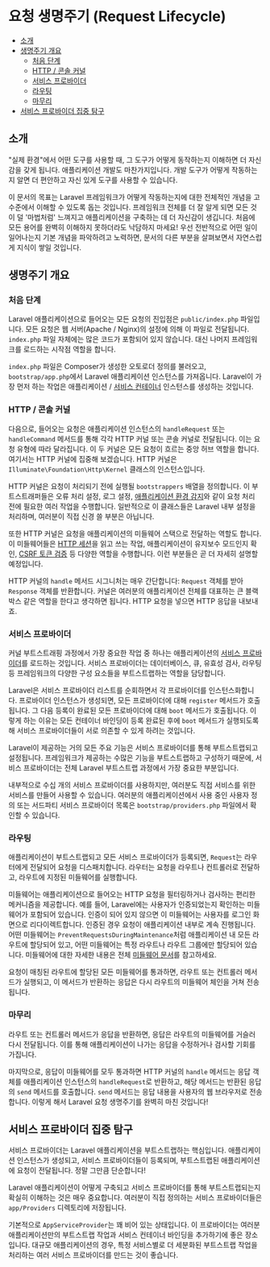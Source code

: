 # 요청 생명주기 (Request Lifecycle)

- [소개](#introduction)
- [생명주기 개요](#lifecycle-overview)
    - [처음 단계](#first-steps)
    - [HTTP / 콘솔 커널](#http-console-kernels)
    - [서비스 프로바이더](#service-providers)
    - [라우팅](#routing)
    - [마무리](#finishing-up)
- [서비스 프로바이더 집중 탐구](#focus-on-service-providers)

<a name="introduction"></a>
## 소개

"실제 환경"에서 어떤 도구를 사용할 때, 그 도구가 어떻게 동작하는지 이해하면 더 자신감을 갖게 됩니다. 애플리케이션 개발도 마찬가지입니다. 개발 도구가 어떻게 작동하는지 알면 더 편안하고 자신 있게 도구를 사용할 수 있습니다.

이 문서의 목표는 Laravel 프레임워크가 어떻게 작동하는지에 대한 전체적인 개념을 고수준에서 이해할 수 있도록 돕는 것입니다. 프레임워크 전체를 더 잘 알게 되면 모든 것이 덜 '마법처럼' 느껴지고 애플리케이션을 구축하는 데 더 자신감이 생깁니다. 처음에 모든 용어를 완벽히 이해하지 못하더라도 낙담하지 마세요! 우선 전반적으로 어떤 일이 일어나는지 기본 개념을 파악하려고 노력하면, 문서의 다른 부분을 살펴보면서 자연스럽게 지식이 쌓일 것입니다.

<a name="lifecycle-overview"></a>
## 생명주기 개요

<a name="first-steps"></a>
### 처음 단계

Laravel 애플리케이션으로 들어오는 모든 요청의 진입점은 `public/index.php` 파일입니다. 모든 요청은 웹 서버(Apache / Nginx)의 설정에 의해 이 파일로 전달됩니다. `index.php` 파일 자체에는 많은 코드가 포함되어 있지 않습니다. 대신 나머지 프레임워크를 로드하는 시작점 역할을 합니다.

`index.php` 파일은 Composer가 생성한 오토로더 정의를 불러오고, `bootstrap/app.php`에서 Laravel 애플리케이션 인스턴스를 가져옵니다. Laravel이 가장 먼저 하는 작업은 애플리케이션 / [서비스 컨테이너](/docs/12.x/container) 인스턴스를 생성하는 것입니다.

<a name="http-console-kernels"></a>
### HTTP / 콘솔 커널

다음으로, 들어오는 요청은 애플리케이션 인스턴스의 `handleRequest` 또는 `handleCommand` 메서드를 통해 각각 HTTP 커널 또는 콘솔 커널로 전달됩니다. 이는 요청 유형에 따라 달라집니다. 이 두 커널은 모든 요청이 흐르는 중앙 허브 역할을 합니다. 여기서는 HTTP 커널에 집중해 보겠습니다. HTTP 커널은 `Illuminate\Foundation\Http\Kernel` 클래스의 인스턴스입니다.

HTTP 커널은 요청이 처리되기 전에 실행될 `bootstrappers` 배열을 정의합니다. 이 부트스트래퍼들은 오류 처리 설정, 로그 설정, [애플리케이션 환경 감지](/docs/12.x/configuration#environment-configuration)와 같이 요청 처리 전에 필요한 여러 작업을 수행합니다. 일반적으로 이 클래스들은 Laravel 내부 설정을 처리하며, 여러분이 직접 신경 쓸 부분은 아닙니다.

또한 HTTP 커널은 요청을 애플리케이션의 미들웨어 스택으로 전달하는 역할도 합니다. 이 미들웨어들은 [HTTP 세션](/docs/12.x/session)을 읽고 쓰는 작업, 애플리케이션이 유지보수 모드인지 확인, [CSRF 토큰 검증](/docs/12.x/csrf) 등 다양한 역할을 수행합니다. 이런 부분들은 곧 더 자세히 설명할 예정입니다.

HTTP 커널의 `handle` 메서드 시그니처는 매우 간단합니다: `Request` 객체를 받아 `Response` 객체를 반환합니다. 커널은 여러분의 애플리케이션 전체를 대표하는 큰 블랙박스 같은 역할을 한다고 생각하면 됩니다. HTTP 요청을 넣으면 HTTP 응답을 내보내죠.

<a name="service-providers"></a>
### 서비스 프로바이더

커널 부트스트래핑 과정에서 가장 중요한 작업 중 하나는 애플리케이션의 [서비스 프로바이더](/docs/12.x/providers)를 로드하는 것입니다. 서비스 프로바이더는 데이터베이스, 큐, 유효성 검사, 라우팅 등 프레임워크의 다양한 구성 요소들을 부트스트랩하는 역할을 담당합니다.

Laravel은 서비스 프로바이더 리스트를 순회하면서 각 프로바이더를 인스턴스화합니다. 프로바이더 인스턴스가 생성되면, 모든 프로바이더에 대해 `register` 메서드가 호출됩니다. 그 다음 등록이 완료된 모든 프로바이더에 대해 `boot` 메서드가 호출됩니다. 이렇게 하는 이유는 모든 컨테이너 바인딩이 등록 완료된 후에 `boot` 메서드가 실행되도록 해 서비스 프로바이더들이 서로 의존할 수 있게 하려는 것입니다.

Laravel이 제공하는 거의 모든 주요 기능은 서비스 프로바이더를 통해 부트스트랩되고 설정됩니다. 프레임워크가 제공하는 수많은 기능을 부트스트랩하고 구성하기 때문에, 서비스 프로바이더는 전체 Laravel 부트스트랩 과정에서 가장 중요한 부분입니다.

내부적으로 수십 개의 서비스 프로바이더를 사용하지만, 여러분도 직접 서비스를 위한 서비스를 만들어 사용할 수 있습니다. 여러분의 애플리케이션에서 사용 중인 사용자 정의 또는 서드파티 서비스 프로바이더 목록은 `bootstrap/providers.php` 파일에서 확인할 수 있습니다.

<a name="routing"></a>
### 라우팅

애플리케이션이 부트스트랩되고 모든 서비스 프로바이더가 등록되면, `Request`는 라우터에게 전달되어 요청을 디스패치합니다. 라우터는 요청을 라우트나 컨트롤러로 전달하고, 라우트에 지정된 미들웨어를 실행합니다.

미들웨어는 애플리케이션으로 들어오는 HTTP 요청을 필터링하거나 검사하는 편리한 메커니즘을 제공합니다. 예를 들어, Laravel에는 사용자가 인증되었는지 확인하는 미들웨어가 포함되어 있습니다. 인증이 되어 있지 않으면 이 미들웨어는 사용자를 로그인 화면으로 리다이렉트합니다. 인증된 경우 요청이 애플리케이션 내부로 계속 진행됩니다. 어떤 미들웨어는 `PreventRequestsDuringMaintenance`처럼 애플리케이션 내 모든 라우트에 할당되어 있고, 어떤 미들웨어는 특정 라우트나 라우트 그룹에만 할당되어 있습니다. 미들웨어에 대한 자세한 내용은 전체 [미들웨어 문서](/docs/12.x/middleware)를 참고하세요.

요청이 매칭된 라우트에 할당된 모든 미들웨어를 통과하면, 라우트 또는 컨트롤러 메서드가 실행되고, 이 메서드가 반환하는 응답은 다시 라우트의 미들웨어 체인을 거쳐 전송됩니다.

<a name="finishing-up"></a>
### 마무리

라우트 또는 컨트롤러 메서드가 응답을 반환하면, 응답은 라우트의 미들웨어를 거슬러 다시 전달됩니다. 이를 통해 애플리케이션이 나가는 응답을 수정하거나 검사할 기회를 가집니다.

마지막으로, 응답이 미들웨어를 모두 통과하면 HTTP 커널의 `handle` 메서드는 응답 객체를 애플리케이션 인스턴스의 `handleRequest`로 반환하고, 해당 메서드는 반환된 응답의 `send` 메서드를 호출합니다. `send` 메서드는 응답 내용을 사용자의 웹 브라우저로 전송합니다. 이렇게 해서 Laravel 요청 생명주기를 완벽히 마친 것입니다!

<a name="focus-on-service-providers"></a>
## 서비스 프로바이더 집중 탐구

서비스 프로바이더는 Laravel 애플리케이션을 부트스트랩하는 핵심입니다. 애플리케이션 인스턴스가 생성되고, 서비스 프로바이더들이 등록되며, 부트스트랩된 애플리케이션에 요청이 전달됩니다. 정말 그만큼 단순합니다!

Laravel 애플리케이션이 어떻게 구축되고 서비스 프로바이더를 통해 부트스트랩되는지 확실히 이해하는 것은 매우 중요합니다. 여러분이 직접 정의하는 서비스 프로바이더들은 `app/Providers` 디렉토리에 저장됩니다.

기본적으로 `AppServiceProvider`는 꽤 비어 있는 상태입니다. 이 프로바이더는 여러분 애플리케이션만의 부트스트랩 작업과 서비스 컨테이너 바인딩을 추가하기에 좋은 장소입니다. 대규모 애플리케이션의 경우, 특정 서비스별로 더 세분화된 부트스트랩 작업을 처리하는 여러 서비스 프로바이더를 만드는 것이 좋습니다.